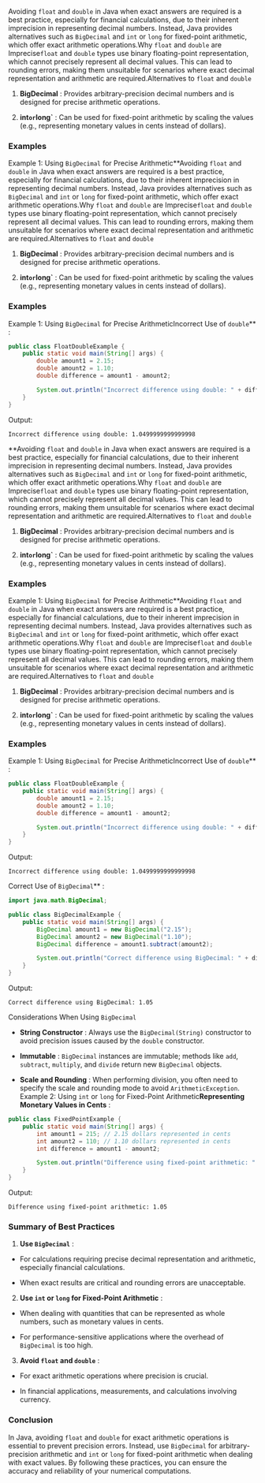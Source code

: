 Avoiding `float` and `double` in Java when exact answers are required is a best practice, especially for financial calculations, due to their inherent imprecision in representing decimal numbers. Instead, Java provides alternatives such as `BigDecimal` and `int` or `long` for fixed-point arithmetic, which offer exact arithmetic operations.Why `float` and `double` are Imprecise`float` and `double` types use binary floating-point representation, which cannot precisely represent all decimal values. This can lead to rounding errors, making them unsuitable for scenarios where exact decimal representation and arithmetic are required.Alternatives to `float` and `double`

1. **BigDecimal** : Provides arbitrary-precision decimal numbers and is designed for precise arithmetic operations.

2. **int`or`long`** : Can be used for fixed-point arithmetic by scaling the values (e.g., representing monetary values in cents instead of dollars).

### Examples

Example 1: Using `BigDecimal` for Precise Arithmetic\*\*Avoiding `float` and `double` in Java when exact answers are required is a best practice, especially for financial calculations, due to their inherent imprecision in representing decimal numbers. Instead, Java provides alternatives such as `BigDecimal` and `int` or `long` for fixed-point arithmetic, which offer exact arithmetic operations.Why `float` and `double` are Imprecise`float` and `double` types use binary floating-point representation, which cannot precisely represent all decimal values. This can lead to rounding errors, making them unsuitable for scenarios where exact decimal representation and arithmetic are required.Alternatives to `float` and `double`

1. **BigDecimal** : Provides arbitrary-precision decimal numbers and is designed for precise arithmetic operations.

2. **int`or`long`** : Can be used for fixed-point arithmetic by scaling the values (e.g., representing monetary values in cents instead of dollars).

### Examples

Example 1: Using `BigDecimal` for Precise ArithmeticIncorrect Use of `double`\*\* :

```java
public class FloatDoubleExample {
    public static void main(String[] args) {
        double amount1 = 2.15;
        double amount2 = 1.10;
        double difference = amount1 - amount2;

        System.out.println("Incorrect difference using double: " + difference);
    }
}
```

Output:

```arduino
Incorrect difference using double: 1.0499999999999998
```

\*\*Avoiding `float` and `double` in Java when exact answers are required is a best practice, especially for financial calculations, due to their inherent imprecision in representing decimal numbers. Instead, Java provides alternatives such as `BigDecimal` and `int` or `long` for fixed-point arithmetic, which offer exact arithmetic operations.Why `float` and `double` are Imprecise`float` and `double` types use binary floating-point representation, which cannot precisely represent all decimal values. This can lead to rounding errors, making them unsuitable for scenarios where exact decimal representation and arithmetic are required.Alternatives to `float` and `double`

1. **BigDecimal** : Provides arbitrary-precision decimal numbers and is designed for precise arithmetic operations.

2. **int`or`long`** : Can be used for fixed-point arithmetic by scaling the values (e.g., representing monetary values in cents instead of dollars).

### Examples

Example 1: Using `BigDecimal` for Precise Arithmetic\*\*Avoiding `float` and `double` in Java when exact answers are required is a best practice, especially for financial calculations, due to their inherent imprecision in representing decimal numbers. Instead, Java provides alternatives such as `BigDecimal` and `int` or `long` for fixed-point arithmetic, which offer exact arithmetic operations.Why `float` and `double` are Imprecise`float` and `double` types use binary floating-point representation, which cannot precisely represent all decimal values. This can lead to rounding errors, making them unsuitable for scenarios where exact decimal representation and arithmetic are required.Alternatives to `float` and `double`

1. **BigDecimal** : Provides arbitrary-precision decimal numbers and is designed for precise arithmetic operations.

2. **int`or`long`** : Can be used for fixed-point arithmetic by scaling the values (e.g., representing monetary values in cents instead of dollars).

### Examples

Example 1: Using `BigDecimal` for Precise ArithmeticIncorrect Use of `double`\*\* :

```java
public class FloatDoubleExample {
    public static void main(String[] args) {
        double amount1 = 2.15;
        double amount2 = 1.10;
        double difference = amount1 - amount2;

        System.out.println("Incorrect difference using double: " + difference);
    }
}
```

Output:

```arduino
Incorrect difference using double: 1.0499999999999998
```

Correct Use of `BigDecimal`\*\* :

```java
import java.math.BigDecimal;

public class BigDecimalExample {
    public static void main(String[] args) {
        BigDecimal amount1 = new BigDecimal("2.15");
        BigDecimal amount2 = new BigDecimal("1.10");
        BigDecimal difference = amount1.subtract(amount2);

        System.out.println("Correct difference using BigDecimal: " + difference);
    }
}
```

Output:

```arduino
Correct difference using BigDecimal: 1.05
```

Considerations When Using `BigDecimal`

- **String Constructor** : Always use the `BigDecimal(String)` constructor to avoid precision issues caused by the `double` constructor.

- **Immutable** : `BigDecimal` instances are immutable; methods like `add`, `subtract`, `multiply`, and `divide` return new `BigDecimal` objects.

- **Scale and Rounding** : When performing division, you often need to specify the scale and rounding mode to avoid `ArithmeticException`.
  Example 2: Using `int` or `long` for Fixed-Point Arithmetic**Representing Monetary Values in Cents** :

```java
public class FixedPointExample {
    public static void main(String[] args) {
        int amount1 = 215; // 2.15 dollars represented in cents
        int amount2 = 110; // 1.10 dollars represented in cents
        int difference = amount1 - amount2;

        System.out.println("Difference using fixed-point arithmetic: " + (difference / 100.0));
    }
}
```

Output:

```arduino
Difference using fixed-point arithmetic: 1.05
```

### Summary of Best Practices

1. **Use `BigDecimal`** :

- For calculations requiring precise decimal representation and arithmetic, especially financial calculations.

- When exact results are critical and rounding errors are unacceptable.

2. **Use `int` or `long` for Fixed-Point Arithmetic** :

- When dealing with quantities that can be represented as whole numbers, such as monetary values in cents.

- For performance-sensitive applications where the overhead of `BigDecimal` is too high.

3. **Avoid `float` and `double`** :

- For exact arithmetic operations where precision is crucial.

- In financial applications, measurements, and calculations involving currency.

### Conclusion

In Java, avoiding `float` and `double` for exact arithmetic operations is essential to prevent precision errors. Instead, use `BigDecimal` for arbitrary-precision arithmetic and `int` or `long` for fixed-point arithmetic when dealing with exact values. By following these practices, you can ensure the accuracy and reliability of your numerical computations.
